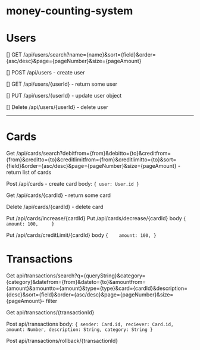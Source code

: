 # money-counting-system

# Users
[] GET /api/users/search?name={name}&sort={field}&order={asc/desc}&page={pageNumber}&size={pageAmount}

[] POST /api/users - create user

[] GET /api/users/{userId} - return some user

[] PUT /api/users/{userId} - update user object

[] Delete /api/users/{userId} - delete user

------------------------

# Cards
Get /api/cards/search?debitfrom={from}&debitto={to}&creditfrom={from}&creditto={to}&creditlimitfrom={from}&creditlimitto={to}&sort={field}&order={asc/desc}&page={pageNumber}&size={pageAmount} - return list of cards

Post /api/cards - create card
body:
	`{
		user: User.id
	}`

Get /api/cards/{cardId} - return some card

Delete /api/cards/{cardId} - delete card

Put /api/cards/increase/{cardId} 
Put /api/cards/decrease/{cardId}
	body 
	`{   
		amount: 100,	
	}`
	
Put /api/cards/creditLimit/{cardId}
body 
	`{   
		amount: 100,
	}` 


# Transactions


Get api/transactions/search?q={queryString}&category={category}&datefrom={from}&dateto={to}&amountfrom={amount}&amountto={amount}&type={type}&card={cardId}&description={desc}&sort={field}&order={asc/desc}&page={pageNumber}&size={pageAmount}- filter 


Get api/transactions/{transactionId}

Post api/transactions
body:
`{
	sender: Card.id,
	reciever: Card.id,
	amount: Number,
	description: String,
	category: String
}`

Post api/transactions/rollback/{transactionId}


